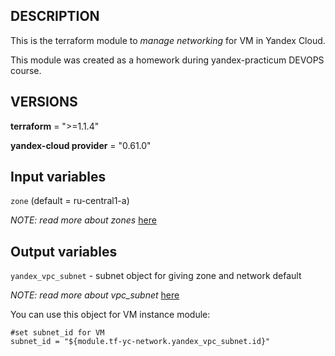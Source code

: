 ## **DESCRIPTION**

This is the terraform module to *manage networking* for VM in Yandex Cloud.

This module was created as a homework during yandex-practicum DEVOPS course.

## **VERSIONS**
**terraform** = ">=1.1.4"

**yandex-cloud provider** = "0.61.0"

## **Input variables**

`zone` (default = ru-central1-a)

*NOTE: read more about zones* [here]( https://cloud.yandex.ru/docs/overview/concepts/geo-scope )

## **Output variables**

`yandex_vpc_subnet` - subnet object for giving zone and network default

*NOTE: read more about vpc_subnet* [here]( https://registry.terraform.io/providers/yandex-cloud/yandex/latest/docs/resources/vpc_subnet )

You can use this object for VM instance module:
```
#set subnet_id for VM
subnet_id = "${module.tf-yc-network.yandex_vpc_subnet.id}"
```
